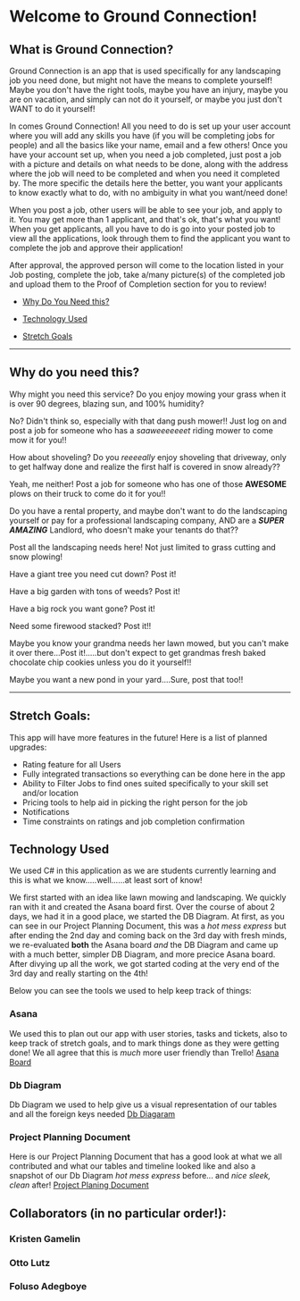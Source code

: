 # Welcome to Ground Connection!

## What is Ground Connection?

Ground Connection is an app that is used specifically for any landscaping job you need done, but might not have the means to complete yourself! Maybe you don't have the right tools, maybe you have an injury, maybe you are on vacation, and simply can not do it yourself, or maybe you just don't WANT to do it yourself! 

In comes Ground Connection! All you need to do is set up your user account where you will add any skills you have (if you will be completing jobs for people) and all the basics like your name, email and a few others! Once you have your account set up, when you need a job completed, just post a job with a picture and details on what needs to be done, along with the address where the job will need to be completed and when you need it completed by. The more specific the details here the better, you want your applicants to know exactly what to do, with no ambiguity in what you want/need done!

When you post a job, other users will be able to see your job, and apply to it. You may get more than 1 applicant, and that's ok, that's what you want! When you get applicants, all you have to do is go into your posted job to view all the applications, look through them to find the applicant you want to complete the job and approve their application!

After approval, the approved person will come to the location listed in your Job posting, complete the job, take a/many picture(s) of the completed job and upload them to the Proof of Completion section for you to review!

- [Why Do You Need this?](./AppNeed.md)

- [Technology Used](./Tecnilogy.md)

- [Stretch Goals](./StretchGoals.md)



***

## Why do you need this?

Why might you need this service? Do you enjoy mowing your grass when it is over 90 degrees, blazing sun, and 100% humidity?

No? Didn't think so, especially with that dang push mower!! Just log on and post a job for someone who has a *saaweeeeeeet* riding mower to come mow it for you!!


How about shoveling? Do you *reeeeally* enjoy shoveling that driveway, only to get halfway done and realize the first half is covered in snow already??

Yeah, me neither! Post a job for someone who has one of those **AWESOME** plows on their truck to come do it for you!!


Do you have a rental property, and maybe don't want to do the landscaping yourself or pay for a professional landscaping company, AND are a ***SUPER AMAZING*** Landlord, who doesn't make your tenants do that??

Post all the landscaping needs here! Not just limited to grass cutting and snow plowing!

Have a giant tree you need cut down? Post it!

Have a big garden with tons of weeds? Post it!

Have a big rock you want gone? Post it!

Need some firewood stacked? Post it!!

Maybe you know your grandma needs her lawn mowed, but you can't make it over there...Post it!.....but don't expect to get grandmas fresh baked chocolate chip cookies unless you do it yourself!!

Maybe you want a new pond in your yard....Sure, post that too!! 

***

## Stretch Goals:

This app will have more features in the future! Here is a list of planned upgrades:

- Rating feature for all Users 
- Fully integrated transactions so everything can be done here in the app
- Ability to Filter Jobs to find ones suited specifically to your skill set and/or location
- Pricing tools to help aid in picking the right person for the job
- Notifications
- Time constraints on ratings and job completion confirmation 

## Technology Used

We used C# in this application as we are students currently learning and this is what we know.....well......at least sort of know! 

We first started with an idea like lawn mowing and landscaping. We quickly ran with it and created the Asana board first. Over the course of about 2 days, we had it in a good place, we started the DB Diagram. At first, as you can see in our Project Planning Document, this was a *hot mess express* but after ending the 2nd day and coming back on the 3rd day with fresh minds, we re-evaluated **both** the Asana board *and* the DB Diagram and came up with a much better, simpler DB Diagram, and more precice Asana board. After divying up all the work, we got started coding at the very end of the 3rd day and really starting on the 4th!

Below you can see the tools we used to help keep track of things:

### Asana
We used this to plan out our app with user stories, tasks and tickets, also to keep track of stretch goals, and to mark things done as they were getting done! We all agree that this is *much* more user friendly than Trello!
[Asana Board](https://app.asana.com/0/1200972429355465/board)


### Db Diagram
Db Diagram we used to help give us a visual representation of our tables and all the foreign keys needed
[Db Diagaram](https://dbdiagram.io/d/613f6e12825b5b0146ffe6df)


### Project Planning Document
Here is our Project Planning Document that has a good look at what we all contributed and what our tables and timeline looked like and also a snapshot of our Db Diagram *hot mess express* before... and *nice sleek, clean* after!
[Project Planing Document](https://docs.google.com/document/d/1pjusESy_kywEwCCO9OtsecHi0L959ajhZVJFuLoyxsA/edit?usp=sharing)




## Collaborators (in no particular order!):


### Kristen Gamelin 

### Otto Lutz 

### Foluso Adegboye

